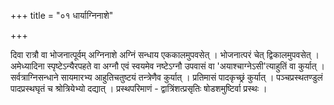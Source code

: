+++
title = "०१ धार्याग्निनाशे"

+++

दिवा रात्रौ वा भोजनात्पूर्वम् अग्निनाशे अग्निं सन्धाय एककालमुपवसेत् । भोजनात्परं चेत् द्विकालमुपवसेत् । अमेध्यादिना स्पृष्टेऽन्यैरपहते वा अग्नौ एवं स्वयमेव नष्टेऽग्नौ उपवासं वा 'अयाश्चाग्नेऽसी'त्याहुतिं वा कुर्यात् । सर्वत्राग्निसन्धाने सायमारभ्य आहुतिचतुष्टयं तन्त्रेणैव कुर्यात् । प्रतिमासं पादकृच्छ्रं कुर्यात् । पञ्चप्रस्थतण्डुलं पादप्रस्थघृतं च श्रोत्रियेभ्यो दद्यात् । प्रस्थपरिमाणं - द्वात्रिंशत्प्रसृतिः षोडशमुष्टिर्वा प्रस्थः । 
